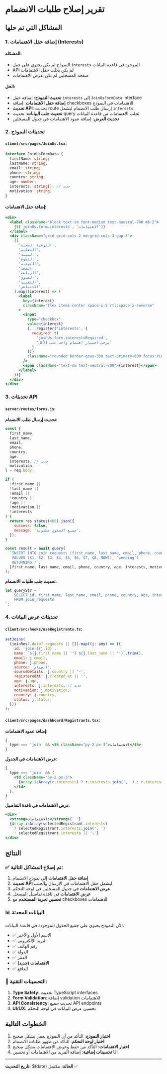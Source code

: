 # تقرير إصلاح طلبات الانضمام

## المشاكل التي تم حلها

### 1. إضافة حقل الاهتمامات (Interests)

#### المشكلة:

- النموذج لم يكن يحتوي على حقل `interests` الموجود في قاعدة البيانات
- API لم يكن يجلب حقل الاهتمامات
- صفحة المسجلين لم تكن تعرض الاهتمامات

#### الحل:

- **تحديث النموذج**: إضافة حقل `interests` إلى `JoinUsFormData` interface
- **إضافة حقل الاهتمامات**: إضافة checkboxes للاهتمامات في النموذج
- **تحديث API**: تحديث route إرسال طلب الانضمام ليشمل `interests`
- **تحديث جلب البيانات**: تحديث query لجلب الاهتمامات من قاعدة البيانات
- **تحديث العرض**: إضافة عمود الاهتمامات في جدول المسجلين

### 2. تحديثات النموذج

#### `client/src/pages/JoinUs.tsx`:

```typescript
interface JoinUsFormData {
  firstName: string;
  lastName: string;
  email: string;
  phone: string;
  country: string;
  age: number;
  interests: string[]; // جديد
  motivation: string;
}
```

#### إضافة حقل الاهتمامات:

```jsx
<div>
  <label className="block text-sm font-medium text-neutral-700 mb-2">
    {t('joinUs.form.interests', 'الاهتمامات')}
  </label>
  <div className="grid grid-cols-2 md:grid-cols-3 gap-3">
    {[
      'التوعية الصحية',
      'التعليم',
      'البيئة',
      'التطوع',
      'التوعية',
      'الصحة',
      'الرياضة',
      'الفنون',
      'التقنية',
      'الاجتماعي',
    ].map((interest) => (
      <label
        key={interest}
        className="flex items-center space-x-2 rtl:space-x-reverse"
      >
        <input
          type="checkbox"
          value={interest}
          {...register('interests', {
            required: t(
              'joinUs.form.interestsRequired',
              'يرجى اختيار اهتمام واحد على الأقل'
            ),
          })}
          className="rounded border-gray-300 text-primary-600 focus:ring-primary-500"
        />
        <span className="text-sm text-neutral-700">{interest}</span>
      </label>
    ))}
  </div>
</div>
```

### 3. تحديثات API

#### `server/routes/forms.js`:

**تحديث إرسال طلب الانضمام:**

```javascript
const {
  first_name,
  last_name,
  email,
  phone,
  country,
  age,
  interests, // جديد
  motivation,
} = req.body;

if (
  !first_name ||
  !last_name ||
  !email ||
  !country ||
  !age ||
  !motivation ||
  !interests
) {
  return res.status(400).json({
    success: false,
    message: 'جميع الحقول مطلوبة',
  });
}

const result = await query(
  `INSERT INTO join_requests (first_name, last_name, email, phone, country, age, interests, motivation, created_at, status)
   VALUES ($1, $2, $3, $4, $5, $6, $7, $8, NOW(), 'pending')
   RETURNING *`,
  [first_name, last_name, email, phone, country, age, interests, motivation]
);
```

**تحديث جلب طلبات الانضمام:**

```javascript
let queryStr = `
    SELECT id, first_name, last_name, email, phone, country, age, interests, motivation, created_at, status
    FROM join_requests
`;
```

### 4. تحديثات عرض البيانات

#### `client/src/hooks/useRegistrants.ts`:

```javascript
setJoins(
  (joinRes?.data?.requests || []).map((j: any) => ({
    id: `join-${j.id}`,
    name: `${j.first_name || ''} ${j.last_name || ''}`.trim(),
    email: j.email,
    phone: j.phone,
    source: 'انضمام',
    sourceDetails: j.country || '-',
    registeredAt: j.created_at || '',
    age: j.age,
    interests: j.interests, // جديد
    motivation: j.motivation,
    country: j.country,
    status: j.status,
  }))
);
```

#### `client/src/pages/dashboard/Registrants.tsx`:

**إضافة عمود الاهتمامات:**

```jsx
{
  type === 'join' && <th className="py-2 px-3">الاهتمامات</th>;
}
```

**عرض الاهتمامات في الجدول:**

```jsx
{
  type === 'join' && (
    <td className="py-2 px-3">
      {Array.isArray(r.interests) ? r.interests.join(', ') : r.interests || '-'}
    </td>
  );
}
```

**عرض الاهتمامات في نافذة التفاصيل:**

```jsx
<div>
  <strong>الاهتمامات:</strong>{' '}
  {Array.isArray(selectedRegistrant.interests)
    ? selectedRegistrant.interests.join(', ')
    : selectedRegistrant.interests || '-'}
</div>
```

## النتائج

### ✅ تم إصلاح المشاكل التالية:

1. **إضافة حقل الاهتمامات** إلى نموذج الانضمام
2. **تحديث API** ليشمل حقل الاهتمامات في الإرسال والجلب
3. **عرض الاهتمامات** في جدول المسجلين في لوحة التحكم
4. **عرض الاهتمامات** في نافذة تفاصيل المسجل
5. **تحسين تجربة المستخدم** مع checkboxes للاهتمامات

### 📊 البيانات المحدثة:

الآن النموذج يحتوي على جميع الحقول الموجودة في قاعدة البيانات:

- ✅ الاسم الأول والأخير
- ✅ البريد الإلكتروني
- ✅ رقم الهاتف
- ✅ الدولة
- ✅ العمر
- ✅ **الاهتمامات (جديد)**
- ✅ الدافع

### 🔧 التحسينات التقنية:

1. **Type Safety**: تحديث TypeScript interfaces
2. **Form Validation**: إضافة validation للاهتمامات
3. **API Consistency**: تحديث جميع API endpoints
4. **UI/UX**: تحسين عرض البيانات في لوحة التحكم

## الخطوات التالية

1. **اختبار النموذج**: التأكد من أن النموذج يعمل بشكل صحيح
2. **اختبار لوحة التحكم**: التأكد من ظهور طلبات الانضمام
3. **اختبار الاهتمامات**: التأكد من حفظ وعرض الاهتمامات بشكل صحيح
4. **تحسينات إضافية**: إضافة المزيد من الاهتمامات أو تحسين UI

---

**تاريخ التحديث:** $(date)
**الحالة:** مكتمل ✅
